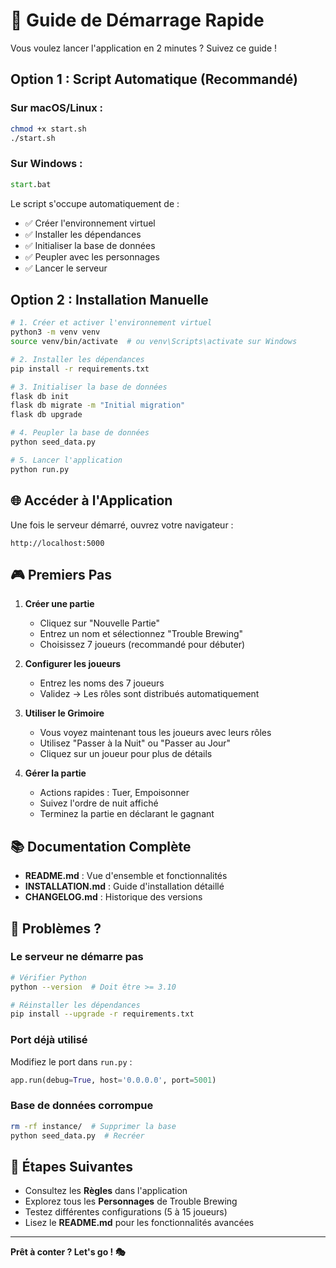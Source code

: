 # 🚀 Guide de Démarrage Rapide

Vous voulez lancer l'application en 2 minutes ? Suivez ce guide !

## Option 1 : Script Automatique (Recommandé)

### Sur macOS/Linux :
```bash
chmod +x start.sh
./start.sh
```

### Sur Windows :
```cmd
start.bat
```

Le script s'occupe automatiquement de :
- ✅ Créer l'environnement virtuel
- ✅ Installer les dépendances
- ✅ Initialiser la base de données
- ✅ Peupler avec les personnages
- ✅ Lancer le serveur

## Option 2 : Installation Manuelle

```bash
# 1. Créer et activer l'environnement virtuel
python3 -m venv venv
source venv/bin/activate  # ou venv\Scripts\activate sur Windows

# 2. Installer les dépendances
pip install -r requirements.txt

# 3. Initialiser la base de données
flask db init
flask db migrate -m "Initial migration"
flask db upgrade

# 4. Peupler la base de données
python seed_data.py

# 5. Lancer l'application
python run.py
```

## 🌐 Accéder à l'Application

Une fois le serveur démarré, ouvrez votre navigateur :

```
http://localhost:5000
```

## 🎮 Premiers Pas

1. **Créer une partie**
   - Cliquez sur "Nouvelle Partie"
   - Entrez un nom et sélectionnez "Trouble Brewing"
   - Choisissez 7 joueurs (recommandé pour débuter)

2. **Configurer les joueurs**
   - Entrez les noms des 7 joueurs
   - Validez → Les rôles sont distribués automatiquement

3. **Utiliser le Grimoire**
   - Vous voyez maintenant tous les joueurs avec leurs rôles
   - Utilisez "Passer à la Nuit" ou "Passer au Jour"
   - Cliquez sur un joueur pour plus de détails

4. **Gérer la partie**
   - Actions rapides : Tuer, Empoisonner
   - Suivez l'ordre de nuit affiché
   - Terminez la partie en déclarant le gagnant

## 📚 Documentation Complète

- **README.md** : Vue d'ensemble et fonctionnalités
- **INSTALLATION.md** : Guide d'installation détaillé
- **CHANGELOG.md** : Historique des versions

## 🐛 Problèmes ?

### Le serveur ne démarre pas
```bash
# Vérifier Python
python --version  # Doit être >= 3.10

# Réinstaller les dépendances
pip install --upgrade -r requirements.txt
```

### Port déjà utilisé
Modifiez le port dans `run.py` :
```python
app.run(debug=True, host='0.0.0.0', port=5001)
```

### Base de données corrompue
```bash
rm -rf instance/  # Supprimer la base
python seed_data.py  # Recréer
```

## 🎯 Étapes Suivantes

- Consultez les **Règles** dans l'application
- Explorez tous les **Personnages** de Trouble Brewing
- Testez différentes configurations (5 à 15 joueurs)
- Lisez le **README.md** pour les fonctionnalités avancées

---

**Prêt à conter ? Let's go ! 🎭**

